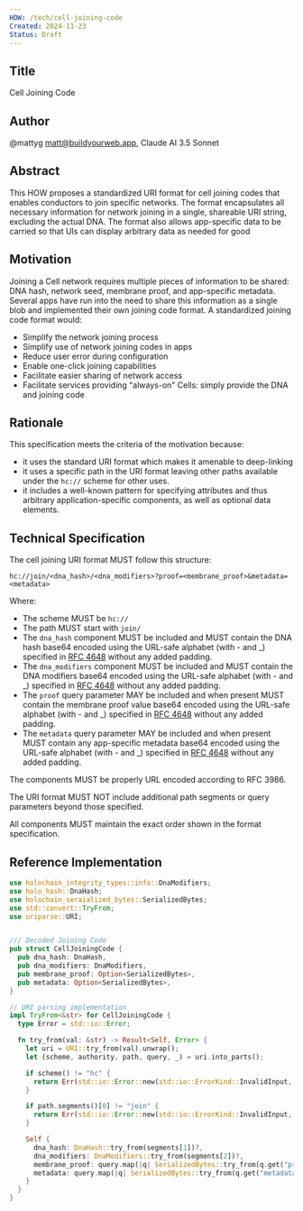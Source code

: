 ```yaml
---
HOW: /tech/cell-joining-code
Created: 2024-11-23
Status: Draft
---
```


## Title

Cell Joining Code

## Author

@mattyg <matt@buildyourweb.app>, Claude AI 3.5 Sonnet

## Abstract

This HOW proposes a standardized URI format for cell joining codes that enables conductors to join specific networks. The format encapsulates all necessary information for network joining in a single, shareable URI string, excluding the actual DNA.  The format also allows app-specific data to be carried so that UIs can display arbitrary data as needed for good 

## Motivation

Joining a Cell network requires multiple pieces of information to be shared: DNA hash, network seed, membrane proof, and app-specific metadata. Several apps have run into the need to share this information as a single blob and implemented their own joining code format. A standardized joining code format would:
- Simplify the network joining process
- Simplify use of network joining codes in apps
- Reduce user error during configuration
- Enable one-click joining capabilities
- Facilitate easier sharing of network access
- Facilitate services providing "always-on" Cells: simply provide the DNA and joining code

## Rationale

This specification meets the criteria of the motivation because:
- it uses the standard URI format which makes it amenable to deep-linking
- it uses a specific path in the URI format leaving other paths available under the `hc://` scheme for other uses.
- it includes a well-known pattern for specifying attributes and thus arbitrary application-specific components, as well as optional data elements.

## Technical Specification

The cell joining URI format MUST follow this structure:

```
hc://join/<dna_hash>/<dna_modifiers>?proof=<membrane_proof>&metadata=<metadata>
```

Where:

- The scheme MUST be `hc://`
- The path MUST start with `join/` 
- The `dna_hash` component MUST be included and MUST contain the DNA hash base64 encoded using the URL-safe alphabet (with - and _) specified in [RFC 4648](https://datatracker.ietf.org/doc/html/rfc4648#section-5) without any added padding.
- The `dna_modifiers` component MUST be included and MUST contain the DNA modifiers base64 encoded using the URL-safe alphabet (with - and _) specified in [RFC 4648](https://datatracker.ietf.org/doc/html/rfc4648#section-5) without any added padding.
- The `proof` query parameter MAY be included and when present MUST contain the membrane proof value base64 encoded using the URL-safe alphabet (with - and _) specified in [RFC 4648](https://datatracker.ietf.org/doc/html/rfc4648#section-5) without any added padding.
- The `metadata` query parameter MAY be included and when present MUST contain any app-specific metadata base64 encoded using the URL-safe alphabet (with - and _) specified in [RFC 4648](https://datatracker.ietf.org/doc/html/rfc4648#section-5) without any added padding.

The components MUST be properly URL encoded according to RFC 3986.

The URI format MUST NOT include additional path segments or query parameters beyond those specified.

All components MUST maintain the exact order shown in the format specification.


## Reference Implementation

```rust
use holochain_integrity_types::info::DnaModifiers;
use holo_hash::DnaHash;
use holochain_seraialized_bytes::SerializedBytes;
use std::convert::TryFrom;
use uriparse::URI;


/// Decoded Joining Code
pub struct CellJoiningCode {
  pub dna_hash: DnaHash,
  pub dna_modifiers: DnaModifiers,
  pub membrane_proof: Option<SerializedBytes>,
  pub metadata: Option<SerializedBytes>,
}

// URI parsing implementation
impl TryFrom<&str> for CellJoiningCode {
  type Error = std::io::Error;

  fn try_from(val: &str) -> Result<Self, Error> {
    let uri = URI::try_from(val).unwrap();
    let (scheme, authority, path, query, _) = uri.into_parts();

    if scheme() != "hc" {
      return Err(std::io::Error::new(std::io::ErrorKind::InvalidInput, "Invalid scheme"));
    }

    if path.segments()[0] != "join" {
      return Err(std::io::Error::new(std::io::ErrorKind::InvalidInput, "Invalid action"));
    }

    Self {
      dna_hash: DnaHash::try_from(segments[1])?,
      dna_modifiers: DnaModifiers::try_from(segments[2])?,
      membrane_proof: query.map(|q| SerializedBytes::try_from(q.get("proof"))),
      metadata: query.map(|q| SerializedBytes::try_from(q.get("metadata"))),
    }
  }
}
```
